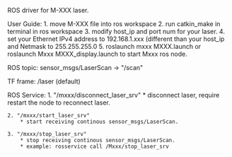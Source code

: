 ROS driver for M-XXX laser.

User Guide:
	1. move M-XXX file into ros workspace
	2. run catkin_make in terminal in ros workspace
	3. modify host_ip and port num for your laser.
	4. set your Ethernet IPv4 address to 192.168.1.xxx (different than your host_ip and Netmask to 255.255.255.0
	5. roslaunch mxxx MXXX.launch or roslaunch Mxxx MXXX_display.launch to start Mxxx ros node.


ROS topic: sensor_msgs/LaserScan -> "/scan"

TF frame: /laser (default)

ROS Service: 
	1. "/mxxx/disconnect_laser_srv"
		* disconnect laser, require restart the node to reconnect laser.

	2. "/mxxx/start_laser_srv"
		* start receiving continous sensor_msgs/LaserScan.

	3. "/mxxx/stop_laser_srv"
		* stop receiving continous sensor_msgs/LaserScan.
		* example: rosservice call /Mxxx/stop_laser_srv
